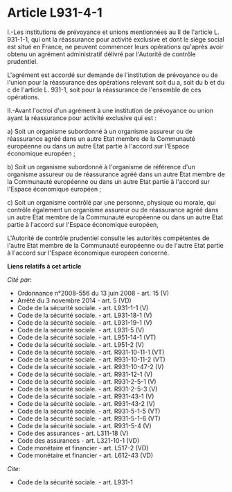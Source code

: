# Article L931-4-1

I.-Les institutions de prévoyance et unions mentionnées au II de l'article L. 931-1-1, qui ont la réassurance pour activité
exclusive et dont le siège social est situé en France, ne peuvent commencer leurs opérations qu'après avoir obtenu un
agrément administratif délivré par l'Autorité de contrôle prudentiel.

L'agrément est accordé sur demande de l'institution de prévoyance ou de l'union pour la réassurance des opérations relevant
soit du a, soit du b et du c de l'article L. 931-1, soit pour la réassurance de l'ensemble de ces opérations. 

II.-Avant l'octroi d'un agrément à une institution de prévoyance ou union ayant la réassurance pour activité exclusive qui
est : 

a) Soit un organisme subordonné à un organisme assureur ou de réassurance agréé dans un autre Etat membre de la Communauté
européenne ou dans un autre Etat partie à l'accord sur l'Espace économique européen ; 

b) Soit un organisme subordonné à l'organisme de référence d'un organisme assureur ou de réassurance agréé dans un autre Etat
membre de la Communauté européenne ou dans un autre Etat partie à l'accord sur l'Espace économique européen ; 

c) Soit un organisme contrôlé par une personne, physique ou morale, qui contrôle également un organisme assureur ou de
réassurance agréé dans un autre Etat membre de la Communauté européenne ou dans un autre Etat partie à l'accord sur l'Espace
économique européen, 

L'Autorité de contrôle prudentiel consulte les autorités compétentes de l'autre Etat membre de la Communauté européenne ou de
l'autre Etat partie à l'accord sur l'Espace économique européen concerné.

**Liens relatifs à cet article**

_Cité par_:

  - Ordonnance n°2008-556 du 13 juin 2008 - art. 15 (V)
  - Arrêté du 3 novembre 2014 - art. 5 (VD)
  - Code de la sécurité sociale. - art. L931-1-1 (V)
  - Code de la sécurité sociale. - art. L931-18-1 (V)
  - Code de la sécurité sociale. - art. L931-19-1 (V)
  - Code de la sécurité sociale. - art. L931-5 (V)
  - Code de la sécurité sociale. - art. L951-14-1 (VT)
  - Code de la sécurité sociale. - art. L951-2 (V)
  - Code de la sécurité sociale. - art. R931-10-11-1 (VT)
  - Code de la sécurité sociale. - art. R931-10-11-2 (VT)
  - Code de la sécurité sociale. - art. R931-10-47-2 (V)
  - Code de la sécurité sociale. - art. R931-12-1 (V)
  - Code de la sécurité sociale. - art. R931-2-5-1 (V)
  - Code de la sécurité sociale. - art. R931-2-5-3 (V)
  - Code de la sécurité sociale. - art. R931-43-1 (V)
  - Code de la sécurité sociale. - art. R931-43-2 (V)
  - Code de la sécurité sociale. - art. R931-5-1-5 (VT)
  - Code de la sécurité sociale. - art. R931-5-1-6 (VT)
  - Code de la sécurité sociale. - art. R931-5-4 (V)
  - Code des assurances - art. L311-18 (V)
  - Code des assurances - art. L321-10-1 (VD)
  - Code monétaire et financier - art. L517-2 (VD)
  - Code monétaire et financier - art. L612-43 (VD)

_Cite_:

  - Code de la sécurité sociale. - art. L931-1
